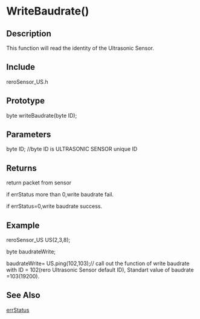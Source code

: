 # WriteBaudrate() #

## Description ##
This function will read the identity of the Ultrasonic Sensor. 

## Include ##
reroSensor_US.h

## Prototype ##
byte writeBaudrate(byte ID);

## Parameters ##
byte ID; //byte ID is ULTRASONIC SENSOR unique ID

## Returns ##
 return packet from sensor
 
if errStatus more than 0,write baudrate fail.

if errStatus=0,write baudrate success.

## Example ##
reroSensor_US US(2,3,8);

byte baudrateWrite;

baudrateWrite= US.ping(102,103);// call out the function of write baudrate with ID = 102(rero Ultrasonic Sensor default ID), Standart value of baudrate =103(19200).

## See Also ##

[errStatus](https://github.com/duckwalker/Cytron-Ultrasonic-Sensor-Arduino-Library/blob/wiki/example/Error%20Status.md)
